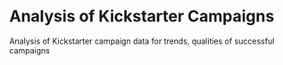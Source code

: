 # Analysis of Kickstarter Campaigns
Analysis of Kickstarter campaign data for trends, qualities of successful campaigns
